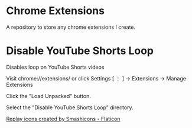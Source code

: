 # Chrome Extensions
A repository to store any chrome extensions I create.

# Disable YouTube Shorts Loop
Disables loop on YouTube Shorts videos

Visit chrome://extensions/ or click Settings [ ⋮ ] -> Extensions -> Manage Extensions

Click the "Load Unpacked" button.

Select the "Disable YouTube Shorts Loop" directory.

<a href="https://www.flaticon.com/free-icons/replay" title="replay icons">Replay icons created by Smashicons - Flaticon</a>